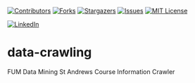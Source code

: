 <a name="readme-top"></a>


[![Contributors][contributors-shield]][contributors-url]
[![Forks][forks-shield]][forks-url]
[![Stargazers][stars-shield]][stars-url]
[![Issues][issues-shield]][issues-url]
[![MIT License][license-shield]][license-url]



[![LinkedIn][linkedin-shield]][javid-linkedin-url]

# data-crawling

FUM Data Mining St Andrews Course Information Crawler


<!-- MARKDOWN LINKS & IMAGES -->
<!-- https://www.markdownguide.org/basic-syntax/#reference-style-links -->
<!-- https://ileriayo.github.io/markdown-badges/ -->

<!-- Contributors -->
[contributors-shield]: https://img.shields.io/github/contributors/javidchaji/FUM-Data-Mining-St-Andrews-Course-Information-Crawler.svg?style=for-the-badge

[contributors-url]: https://github.com/javidchaji/FUM-Data-Mining-St-Andrews-Course-Information-Crawler/graphs/contributors

<!-- Forks -->
[forks-shield]: https://img.shields.io/github/forks/javidchaji/FUM-Data-Mining-St-Andrews-Course-Information-Crawler.svg?style=for-the-badge

[forks-url]: https://github.com/javidchaji/FUM-Data-Mining-St-Andrews-Course-Information-Crawler/network/members


<!-- Stars -->
[stars-shield]: https://img.shields.io/github/stars/javidchaji/FUM-Data-Mining-St-Andrews-Course-Information-Crawler.svg?style=for-the-badge

[stars-url]: https://github.com/javidchaji/FUM-Data-Mining-St-Andrews-Course-Information-Crawler/stargazers


<!-- Issues -->
[issues-shield]: https://img.shields.io/github/issues/javidchaji/FUM-Data-Mining-St-Andrews-Course-Information-Crawler.svg?style=for-the-badge

[issues-url]: https://github.com/javidchaji/FUM-Data-Mining-St-Andrews-Course-Information-Crawler/issues


<!-- License -->
[license-shield]: https://img.shields.io/github/license/javidchaji/FUM-Web-Programming-Hotel-Search-UI.svg?style=for-the-badge

[license-url]: https://github.com/javidchaji/FUM-Web-Programming-Hotel-Search-UI/blob/master/LICENSE


<!-- Linkedin -->
[linkedin-shield]: https://img.shields.io/badge/linkedin-%230077B5.svg?style=for-the-badge&logo=linkedin&logoColor=white

[javid-linkedin-url]: https://linkedin.com/in/javidchaji
